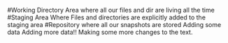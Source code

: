 #Working Directory
Area where all our files and dir are living all the time
#Staging Area
Where Files and directories are explicitly added to the staging area
#Repository
where all our snapshots are stored
Adding some data
Adding more data!!
Making some more changes to the text.
